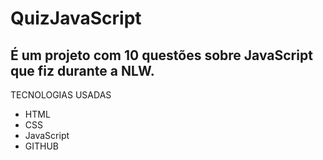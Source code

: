 # QuizJavaScript

## É um projeto com 10 questões sobre JavaScript que fiz durante a NLW.

TECNOLOGIAS USADAS

- HTML
- CSS
- JavaScript
- GITHUB